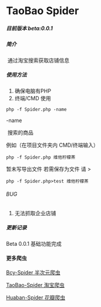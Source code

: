 # TaoBao Spider

##### 目前版本 beta:0.0.1

##### 简介

​	通过淘宝搜索获取店铺信息

##### 使用方法

1. 确保电脑有PHP
2. 终端/CMD 使用

```shell
php -f Spider.php -name
```

-name 

​	搜索的商品

例如（在项目文件夹内 CMD/终端输入）

```shell
php -f Spider.php 维他柠檬茶
```

暂未写导出文件 若需保存为文件 请 >

```shell
php -f Spider.php>test 维他柠檬茶
```

###### BUG

1. 无法抓取企业店铺

##### 更新记录

Beta 0.0.1 基础功能完成

#### 更多爬虫

[Bcy-Spider 半次元爬虫](https://github.com/Chenjinyi/bcy-spider)

[TaoBao-Spider 淘宝爬虫](https://github.com/Chenjinyi/solid-computing-machine/tree/master/taobao-spider)

[Huaban-Spider 花瓣爬虫](https://github.com/Chenjinyi/solid-computing-machine/tree/master/huaban-spider)
